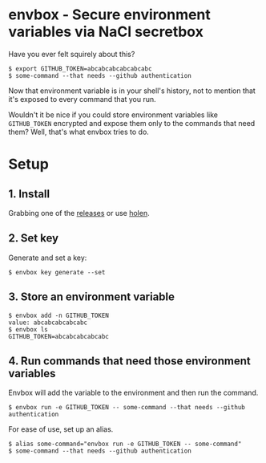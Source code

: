 # envbox - Secure environment variables via NaCl secretbox

Have you ever felt squirely about this?

```
$ export GITHUB_TOKEN=abcabcabcabcabcabc
$ some-command --that needs --github authentication
```

Now that environment variable is in your shell's history, not to mention that
it's exposed to every command that you run.

Wouldn't it be nice if you could store environment variables like
`GITHUB_TOKEN` encrypted and expose them only to the commands that need them?
Well, that's what envbox tries to do.

# Setup

## 1. Install

Grabbing one of the [releases](https://github.com/justone/envbox/releases) or use [holen](https://github.com/holen-app/holen).

## 2. Set key

Generate and set a key:

```
$ envbox key generate --set
```

## 3. Store an environment variable

```
$ envbox add -n GITHUB_TOKEN
value: abcabcabcabcabc
$ envbox ls
GITHUB_TOKEN=abcabcabcabcabc
```

## 4. Run commands that need those environment variables

Envbox will add the variable to the environment and then run the command.

```
$ envbox run -e GITHUB_TOKEN -- some-command --that needs --github authentication
```

For ease of use, set up an alias.

```
$ alias some-command="envbox run -e GITHUB_TOKEN -- some-command"
$ some-command --that needs --github authentication
```
